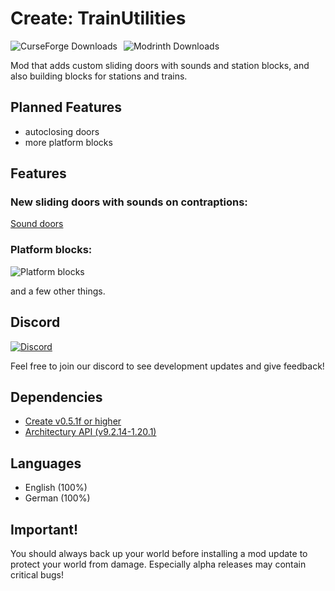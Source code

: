 # Create: TrainUtilities
<img alt="CurseForge Downloads" src="https://img.shields.io/curseforge/dt/1028420?label=Curseforge%20downloads"><img style="margin-left: 10px;" alt="Modrinth Downloads" src="https://img.shields.io/modrinth/dt/create-trainutilities?label=Modrinth%20downloads">

Mod that adds custom sliding doors with sounds and station blocks, and also building blocks for stations and trains.

## Planned Features
- autoclosing doors
- more platform blocks

## Features
### New sliding doors with sounds on contraptions:
[Sound doors](https://www.youtube-nocookie.com/embed/6uMUcU0TmNM)

### Platform blocks:
![Platform blocks](https://cdn.modrinth.com/data/cached_images/66dcc56b4662d3f1e43335655659a9e168ce97bb.png)

and a few other things.

## Discord
[![Discord](https://discord.com/api/guilds/1248636479627071488/widget.png?style=banner2)](https://discord.gg/DkcprwueFj)

Feel free to join our discord to see development updates and give feedback!

## Dependencies
- [Create v0.5.1f or higher](https://modrinth.com/mod/create)
- [Architectury API (v9.2.14-1.20.1)](https://modrinth.com/mod/architectury-api)

## Languages
- English (100%)
- German (100%)

## Important!
You should always back up your world before installing a mod update to protect your world from damage. Especially alpha releases may contain critical bugs!
